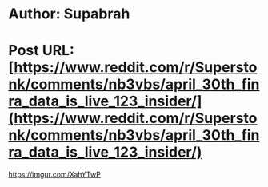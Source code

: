# Author: Supabrah
# Post URL: [https://www.reddit.com/r/Superstonk/comments/nb3vbs/april_30th_finra_data_is_live_123_insider/](https://www.reddit.com/r/Superstonk/comments/nb3vbs/april_30th_finra_data_is_live_123_insider/)


https://imgur.com/XahYTwP